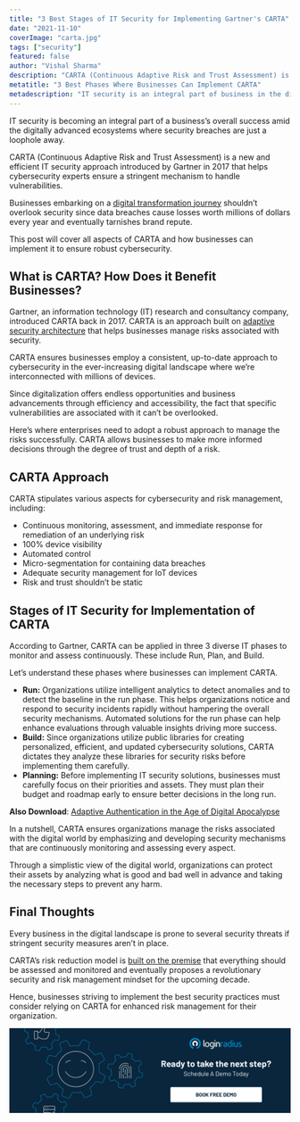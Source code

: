 ```yaml
---
title: "3 Best Stages of IT Security for Implementing Gartner's CARTA"
date: "2021-11-10"
coverImage: "carta.jpg"
tags: ["security"]
featured: false
author: "Vishal Sharma"
description: "CARTA (Continuous Adaptive Risk and Trust Assessment) is a new and efficient IT security approach introduced by Gartner to help cybersecurity experts ensure a stringent mechanism to handle vulnerabilities."
metatitle: "3 Best Phases Where Businesses Can Implement CARTA"
metadescription: "IT security is an integral part of business in the digital landscape. Let’s understand how CARTA can help improve overall business security."
---
```


IT security is becoming an integral part of a business’s overall success amid the digitally advanced ecosystems where security breaches are just a loophole away. 

CARTA (Continuous Adaptive Risk and Trust Assessment) is a new and efficient IT security approach introduced by Gartner in 2017 that helps cybersecurity experts ensure a stringent mechanism to handle vulnerabilities. 

Businesses embarking on a [digital transformation journey](https://www.loginradius.com/blog/identity/digital-transformation-consumer-iam/) shouldn’t overlook security since data breaches cause losses worth millions of dollars every year and eventually tarnishes brand repute. 

This post will cover all aspects of CARTA and how businesses can implement it to ensure robust cybersecurity. 


## What is CARTA? How Does it Benefit Businesses? 

Gartner, an information technology (IT) research and consultancy company, introduced CARTA back in 2017. CARTA is an approach built on [adaptive security architecture](https://www.loginradius.com/blog/engineering/what-is-adaptive-authentication/) that helps businesses manage risks associated with security. 

CARTA ensures businesses employ a consistent, up-to-date approach to cybersecurity in the ever-increasing digital landscape where we’re interconnected with millions of devices.

Since digitalization offers endless opportunities and business advancements through efficiency and accessibility, the fact that specific vulnerabilities are associated with it can’t be overlooked. 

Here’s where enterprises need to adopt a robust approach to manage the risks successfully. CARTA allows businesses to make more informed decisions through the degree of trust and depth of a risk. 


## CARTA Approach 

CARTA stipulates various aspects for cybersecurity and risk management, including: 



* Continuous monitoring, assessment, and immediate response for remediation of an underlying risk
* 100% device visibility
* Automated control
* Micro-segmentation for containing data breaches 
* Adequate security management for IoT devices 
* Risk and trust shouldn’t be static 


## Stages of IT Security for Implementation of CARTA

According to Gartner, CARTA can be applied in three 3 diverse IT phases to monitor and assess continuously. These include Run, Plan, and Build. 

Let’s understand these phases where businesses can implement CARTA. 



* **Run:** Organizations utilize intelligent analytics to detect anomalies and to detect the baseline in the run phase. This helps organizations notice and respond to security incidents rapidly without hampering the overall security mechanisms. Automated solutions for the run phase can help enhance evaluations through valuable insights driving more success. 
* **Build:** Since organizations utilize public libraries for creating personalized, efficient, and updated cybersecurity solutions, CARTA dictates they analyze these libraries for security risks before implementing them carefully. 
* **Planning:** Before implementing IT security solutions, businesses must carefully focus on their priorities and assets. They must plan their budget and roadmap early to ensure better decisions in the long run. 

**Also Download**: [Adaptive Authentication in the Age of Digital Apocalypse](https://www.loginradius.com/resource/adaptive-authentication-in-the-age-of-digital-apocalypse/)

In a nutshell, CARTA ensures organizations manage the risks associated with the digital world by emphasizing and developing security mechanisms that are continuously monitoring and assessing every aspect.  

Through a simplistic view of the digital world, organizations can protect their assets by analyzing what is good and bad well in advance and taking the necessary steps to prevent any harm. 


## Final Thoughts 

Every business in the digital landscape is prone to several security threats if stringent security measures aren’t in place. 

CARTA’s risk reduction model is [built on the premise](https://www.loginradius.com/on-premises-deployment/) that everything should be assessed and monitored and eventually proposes a revolutionary security and risk management mindset for the upcoming decade. 

Hence, businesses striving to implement the best security practices must consider relying on CARTA for enhanced risk management for their organization.


[![book-a-free-demo-loginradius](../../assets/book-a-demo-loginradius.png)](https://www.loginradius.com/contact-us?utm_source=blog&utm_medium=web&utm_campaign=3-stages-gartner-carta-it-security)
